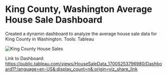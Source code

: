# King County, Washington Average House Sale Dashboard
Created a dynamin dashboard to analyze the average house sale data for King County in Washington.
Tools: Tableau 

![King County House Sales](https://github.com/eparaschou/House-Sale-Data/assets/148002149/d3615e3c-f0ac-4836-b050-54a2db8175ff)

Link to Dashboard: https://public.tableau.com/views/HouseSaleData_17005253796980/Dashboard1?:language=en-US&:display_count=n&:origin=viz_share_link
